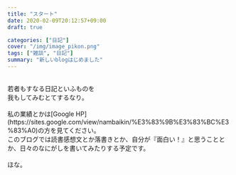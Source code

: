 ```yaml
---
title: "スタート"
date: 2020-02-09T20:12:57+09:00
draft: true

categories: ["日記"]
cover: "/img/image_pikon.png"
tags: ["雑談", "日記"]
summary: "新しいblogはじめました"
---
```


<br>
若者もすなる日記といふものを<br>
我もしてみむとてするなり。<br>
<br>
私の業績とかは[Google HP](https://sites.google.com/view/nambaikin/%E3%83%9B%E3%83%BC%E3%83%A0)の方を見てください。<br>
このブログでは読書感想文とか落書きとか、自分が『面白い！』と思うこととか、日々のなにがしを書いてみたりする予定です。<br>
<br>
ほな。